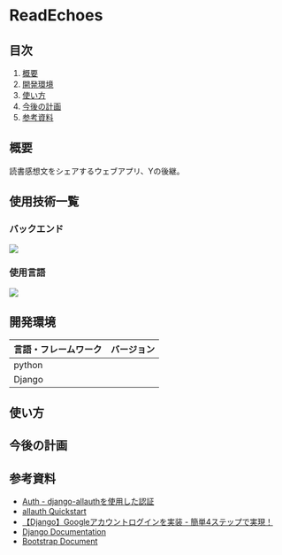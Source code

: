 # ReadEchoes
## 目次
1. [概要](#概要)
2. [開発環境](#開発環境)
3. [使い方](#使い方)
4. [今後の計画](#今後の計画)
5. [参考資料](#参考資料)
## 概要
読書感想文をシェアするウェブアプリ、Yの後継。
## 使用技術一覧
### バックエンド
<img src="https://qiita-user-contents.imgix.net/https%3A%2F%2Fimg.shields.io%2Fbadge%2F-Django-092E20.svg%3Flogo%3Ddjango%26style%3Dfor-the-badge?ixlib=rb-4.0.0&auto=format&gif-q=60&q=75&s=8e893eb1e18849898af16fa81c0b9642">

### 使用言語
<img src="https://qiita-user-contents.imgix.net/https%3A%2F%2Fimg.shields.io%2Fbadge%2F-Python-F2C63C.svg%3Flogo%3Dpython%26style%3Dfor-the-badge?ixlib=rb-4.0.0&auto=format&gif-q=60&q=75&s=c17144ccc12f9c19e9dbba2eec5c7980">


## 開発環境
| 言語・フレームワーク | バージョン |
| ------------------  | ---------- |
| python | |
| Django | |
## 使い方
## 今後の計画
## 参考資料
- [Auth - django-allauthを使用した認証](https://zenn.dev/mom/books/4c7430e6a7b321/viewer/76c6b9)
- [allauth Quickstart](https://docs.allauth.org/en/dev/installation/quickstart.html)
- [【Django】Googleアカウントログインを実装 - 簡単4ステップで実現！](https://qiita.com/ryo-keima/items/29da18b0eb00ddc6e61a)
- [Django Documentation](https://docs.djangoproject.com/en/5.1/)
- [Bootstrap Document](https://getbootstrap.jp/docs/5.3/getting-started/introduction/)
